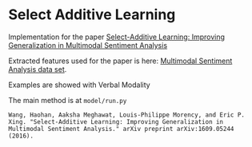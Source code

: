 # Select Additive Learning
Implementation for the paper [Select-Additive Learning: Improving Generalization in Multimodal Sentiment Analysis](https://arxiv.org/abs/1609.05244)

Extracted features used for the paper is here: [Multimodal Sentiment Analysis data set](https://www.kaggle.com/wanghaohan/multimodal-sentiment-analysis). 

Examples are showed with Verbal Modality

The main method is at `model/run.py`

    Wang, Haohan, Aaksha Meghawat, Louis-Philippe Morency, and Eric P. Xing. "Select-Additive Learning: Improving Generalization in Multimodal Sentiment Analysis." arXiv preprint arXiv:1609.05244 (2016).
